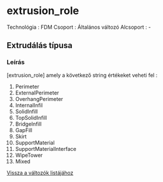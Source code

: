 # extrusion\_role

Technológia : FDM Csoport : Általános változó Alcsoport : -

## Extrudálás típusa

### Leírás

\[extrusion\_role\] amely a következő string értékeket veheti fel :

1. Perimeter
2. ExternalPerimeter
3. OverhangPerimeter
4. InternalInfil
5. SolidInfill
6. TopSolidInfill
7. BridgeInfill
8. GapFill
9. Skirt
10. SupportMaterial
11. SupportMaterialInterface
12. WipeTower
13. Mixed

[Vissza a változók listájához](../../variable_list)

